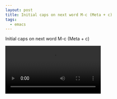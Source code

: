 ```yaml
---
layout: post
title: Initial caps on next word M-c (Meta + c)
tags:
  - emacs
---
```


Initial caps on next word M-c (Meta + c)

<video controls autoplay>
  <source src="/public/videos/760054566427594752.mp4" type="video/mp4">
    Sorry your browser does not support the video tag, maybe time to upgrade?
</video>
